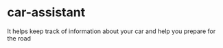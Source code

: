 # car-assistant
It helps keep track of information about your car and help you prepare for the road
